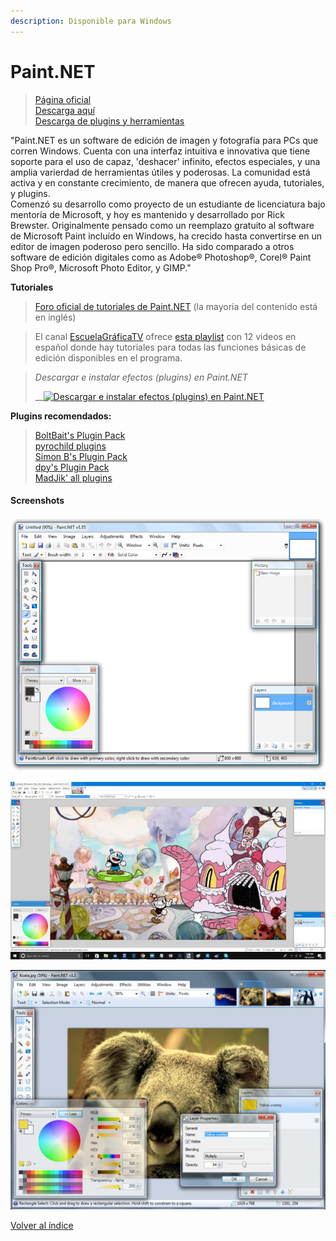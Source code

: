 ```yaml
---
description: Disponible para Windows
---
```


# Paint.NET

> [Página oficial](https://www.getpaint.net/)\
> [Descarga aquí](https://www.dotpdn.com/downloads/pdn.html)\
> [Descarga de plugins y herramientas](https://forums.getpaint.net/forum/7-plugins-publishing-only/)

"Paint.NET es un software de edición de imagen y fotografía para PCs que corren Windows. Cuenta con una interfaz intuitiva e innovativa que tiene soporte para el uso de capaz, 'deshacer' infinito, efectos especiales, y una amplia varierdad de herramientas útiles y poderosas. La comunidad está activa y en constante crecimiento, de manera que ofrecen ayuda, tutoriales, y plugins.\
Comenzó su desarrollo como proyecto de un estudiante de licenciatura bajo mentoría de Microsoft, y hoy es mantenido y desarrollado por Rick Brewster. Originalmente pensado como un reemplazo gratuito al software de Microsoft Paint incluído en Windows, ha crecido hasta convertirse en un editor de imagen poderoso pero sencillo. Ha sido comparado a otros software de edición digitales como as Adobe® Photoshop®, Corel® Paint Shop Pro®, Microsoft Photo Editor, y GIMP."

**Tutoriales**

> [Foro oficial de tutoriales de Paint.NET](https://forums.getpaint.net/forum/18-tutorials-publishing-only/) (la mayoría del contenido está en inglés)

> El canal [EscuelaGráficaTV](https://www.youtube.com/user/EscuelaGraficaTV) ofrece [esta playlist](https://www.youtube.com/playlist?list=PLG-ea5JS5tnXxb\_ZnUpBy5q1mFDXzi6o9) con 12 videos en español donde hay tutoriales para todas las funciones básicas de edición disponibles en el programa.

> _Descargar e instalar efectos (plugins) en Paint.NET_
>
> __[![Descargar e instalar efectos (plugins) en Paint.NET](https://img.youtube.com/vi/XWh18WWQUpU/0.jpg)](https://www.youtube.com/watch?v=XWh18WWQUpU)

**Plugins recomendados:**

> [BoltBait's Plugin Pack](https://forums.getpaint.net/topic/113220-boltbaits-plugin-pack-for-pdn-v4212-and-beyond-updated-july-16-2020/)\
> [pyrochild plugins](https://forums.getpaint.net/topic/7291-pyrochild-plugins-2020-11-21/)\
> [Simon B's Plugin Pack](https://forums.getpaint.net/topic/15218-simon-bs-plugin-pack-custom-brushes-editable-text-and-more-2014-06-22/)\
> [dpy's Plugin Pack](https://forums.getpaint.net/topic/16643-dpys-plugin-pack-2014-05-04/)\
> [MadJik' all plugins](https://forums.getpaint.net/topic/7186-madjik-all-plugins-last-updated-2018-04-07/)

#### Screenshots

![](<../.gitbook/assets/image (34).png>)

![](<../.gitbook/assets/image (5).png>)

![](<../.gitbook/assets/image (31).png>)





[Volver al índice](../introduccion/contenidos.md)
